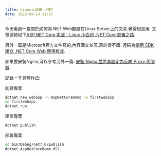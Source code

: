 ```yaml
---
title: Linux上部屬 .NET
date: 2023-09-14 11:37
---
```


今天看到一篇關於如何將.NET Web部屬在Linux Server上的文章.覺得很實用.
文章連結如下[ASP.NET Core 实战：Linux 小白的 .NET Core 部署之路](https://www.cnblogs.com/danvic712/p/9975402.html).

另外一篇是Microsoft官方文件寫的,內容圖文並茂,寫的很不錯.
連結為[使用 SDK 建立 .NET Core Web 應用程式](https://learn.microsoft.com/zh-tw/troubleshoot/developer/webapps/aspnetcore/practice-troubleshoot-linux/2-1-create-configure-aspnet-core-applications).

如果要安裝Nginx,可以參考另外一篇:
[安裝 Nginx 並將其設定為反向 Proxy 伺服器](https://learn.microsoft.com/zh-tw/troubleshoot/developer/webapps/aspnetcore/practice-troubleshoot-linux/2-2-install-nginx-configure-it-reverse-proxy)

記錄一下具體作法:

創建專案

``` bash
dotnet new webapp -n AspNetCoreDemo -o firstwebapp 
cd firstwebapp
dotnet run
```

建置專案 

``` bash
dotnet publish
```

部屬專案

``` bash
cd bin/Debug/net7.0/publish
dotnet AspNetCoreDemo.dll
```